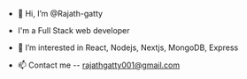- 👋 Hi, I’m @Rajath-gatty
- I'm a Full Stack web developer
- 👀 I’m interested in React, Nodejs, Nextjs, MongoDB, Express

- 📫 Contact me -- rajathgatty001@gmail.com
<!---
Rajath-gatty/Rajath-gatty is a ✨ special ✨ repository because its `README.md` (this file) appears on your GitHub profile.
You can click the Preview link to take a look at your changes.
--->
